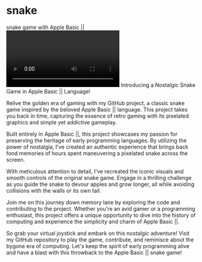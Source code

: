 # snake
snake game with Apple Basic ||
![](https://github.com/metidev/snake/blob/main/20230619_180747.mp4)
Introducing a Nostalgic Snake Game in Apple Basic || Language!

Relive the golden era of gaming with my GitHub project, a classic snake game inspired by the beloved Apple Basic || language. This project takes you back in time, capturing the essence of retro gaming with its pixelated graphics and simple yet addictive gameplay.

Built entirely in Apple Basic ||, this project showcases my passion for preserving the heritage of early programming languages. By utilizing the power of nostalgia, I've created an authentic experience that brings back fond memories of hours spent maneuvering a pixelated snake across the screen.

With meticulous attention to detail, I've recreated the iconic visuals and smooth controls of the original snake game. Engage in a thrilling challenge as you guide the snake to devour apples and grow longer, all while avoiding collisions with the walls or its own tail.

Join me on this journey down memory lane by exploring the code and contributing to the project. Whether you're an avid gamer or a programming enthusiast, this project offers a unique opportunity to dive into the history of computing and experience the simplicity and charm of Apple Basic ||.

So grab your virtual joystick and embark on this nostalgic adventure! Visit my GitHub repository to play the game, contribute, and reminisce about the bygone era of computing. Let's keep the spirit of early programming alive and have a blast with this throwback to the Apple Basic || snake game!
